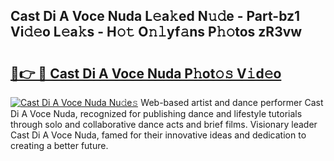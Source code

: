 ## Cast Di A Voce Nuda L𝚎a𝚔ed N𝚞𝚍e - Part-bz1 Vi𝚍𝚎o L𝚎a𝚔s - H𝚘𝚝 O𝚗𝚕yf𝚊ns P𝚑𝚘tos zR3vw

# <h2><a href="http://kf53do.oniu.top/?m=Cast+Di+A+Voce+Nuda">🔗👉 🔴 Cast Di A Voce Nuda P𝚑ot𝚘𝚜 V𝚒d𝚎o</a></h2>

[![Cast Di A Voce Nuda Nu𝚍e𝚜](https://i.imgur.com/0qMVB7G.gif)](http://kf53do.oniu.top/?m=Cast+Di+A+Voce+Nuda)
Web-based artist and dance performer Cast Di A Voce Nuda, recognized for publishing dance and lifestyle tutorials through solo and collaborative dance acts and brief films. Visionary leader Cast Di A Voce Nuda, famed for their innovative ideas and dedication to creating a better future.  
